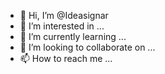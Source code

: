 - 👋 Hi, I’m @Ideasignar
- 👀 I’m interested in ...
- 🌱 I’m currently learning ...
- 💞️ I’m looking to collaborate on ...
- 📫 How to reach me ...

<!---
Ideasignar/Ideasignar is a ✨ special ✨ repository because its `README.md` (this file) appears on your GitHub profile.
You can click the Preview link to take a look at your changes.
--->
